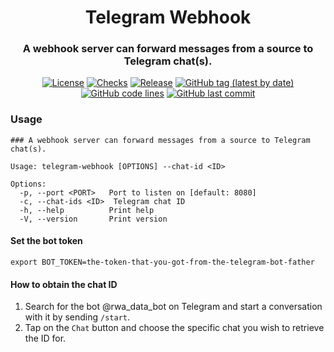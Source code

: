 <div align="center">

# Telegram Webhook
### A webhook server can forward messages from a source to Telegram chat(s).

[![License](https://img.shields.io/badge/License-GPLv3-blue.svg)](https://www.gnu.org/licenses/gpl-3.0)
[![Checks](https://github.com/hack-ink/telegram-webhook/actions/workflows/checks.yml/badge.svg?branch=main)](https://github.com/hack-ink/telegram-webhook/actions/workflows/checks.yml)
[![Release](https://github.com/hack-ink/telegram-webhook/actions/workflows/release.yml/badge.svg)](https://github.com/hack-ink/telegram-webhook/actions/workflows/release.yml)
[![GitHub tag (latest by date)](https://img.shields.io/github/v/tag/hack-ink/telegram-webhook)](https://github.com/hack-ink/telegram-webhook/tags)
[![GitHub code lines](https://tokei.rs/b1/github/hack-ink/telegram-webhook)](https://github.com/hack-ink/telegram-webhook)
[![GitHub last commit](https://img.shields.io/github/last-commit/hack-ink/telegram-webhook?color=red&style=plastic)](https://github.com/hack-ink/telegram-webhook)

</div>


### Usage
```
### A webhook server can forward messages from a source to Telegram chat(s).

Usage: telegram-webhook [OPTIONS] --chat-id <ID>

Options:
  -p, --port <PORT>   Port to listen on [default: 8080]
  -c, --chat-ids <ID>  Telegram chat ID
  -h, --help          Print help
  -V, --version       Print version
```

#### Set the bot token
```
export BOT_TOKEN=the-token-that-you-got-from-the-telegram-bot-father
```

#### How to obtain the chat ID
1. Search for the bot @rwa_data_bot on Telegram and start a conversation with it by sending `/start`.
2. Tap on the `Chat` button and choose the specific chat you wish to retrieve the ID for.
